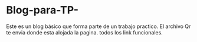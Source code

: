 # Blog-para-TP-
Este es un blog básico que forma parte de un trabajo practico.
El archivo Qr te envia donde esta alojada la pagina.
todos los link funcionales.
